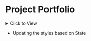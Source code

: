 # Project Portfolio
<details>
  <summary>Click to View</summary>
  </br>
  
<img src="https://user-images.githubusercontent.com/81799061/135149487-be73e569-2be1-408c-ab35-688a88b771f1.png"/>

</details>

- Updating the styles based on State
